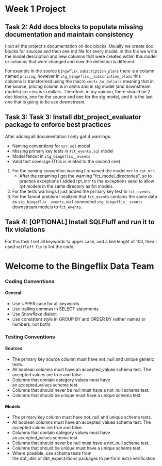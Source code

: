 # Week 1 Project

## Task 2: Add docs blocks to populate missing documentation and maintain consistency
I put all the project's documentation on doc blocks.
Usually we create doc blocks for sources and then one md file for every model. In this file we write the model description
and new columns that were created within this model or columns that were changed and now the definition is different.

For example in the source `bingeflix.subscription_plans` there is a column named `pricing`, however in
`stg_bingeflix__subscription_plans` this columns is transformed using the macro `cents_to_dollars` meaning that
in the source, pricing column is in cents and in stg model (and downstream models) `pricing` is in dollars.
Therefore, in my opinion, there should be 2 doc blocks, one for the source and one for the stg model, and it is the last one
that is going to be use downstream.

## Task 3: Task 3: Install dbt_project_evaluator package to enforce best practices
After adding all documentation I only got 4 warnings:
- Naming conventions for `mrr.sql` model
- Missing primary key tests in `fct_events.sql` model
- Model fanout in `stg_bingeflix__events`
- Valid test coverage (This is related to the second one)

1. For the naming convention warning I renamed the model `mrr` to `rpt_mrr`.
    - After the renaming I got the warning "fct_model_directories", so to practice exceptions I added rpt_mrr to the exceptions seed to allow rpt models in the same directory as fct models.
2. For the tests warnings I just added the primary key test to `fct_events`.
3. For the fanout problem I realized that `fct_events` contains the same data as `stg_bingeflix__events`, so I connected `stg_bingeflix__events` downstream models to `fct_events`.

## Task 4: [OPTIONAL] Install SQLFluff and run it to fix violations
For this task I set all keywords to upper case, and a line lenght of 100, then I used `sqlfluff fix` to lint the code.


# Welcome to the Bingeflix Data Team

### Coding Conventions
#### General
- Use UPPER case for all keywords
- Use trailing commas in SELECT statements
- Use Snowflake dialect
- Use consistent style in GROUP BY and ORDER BY (either names or numbers, not both)


### Testing Conventions
#### Sources
- The primary key source column must have not_null and unique generic tests.
- All boolean columns must have an accepted_values schema test. The accepted values are true and false.
- Columns that contain category values must have an accepted_values schema test.
- Columns that should never be null must have a not_null schema test.
- Columns that should be unique must have a unique schema test.

#### Models
- The primary key column must have not_null and unique schema tests.
- All boolean columns must have an accepted_values schema test. The accepted values are true and false.
- Columns that contain category values must have an accepted_values schema test.
- Columns that should never be null must have a not_null schema test.
- Columns that should be unique must have a unique schema test.
- Where possible, use schema tests from the dbt_utils or dbt_expectations packages to perform extra verification.
